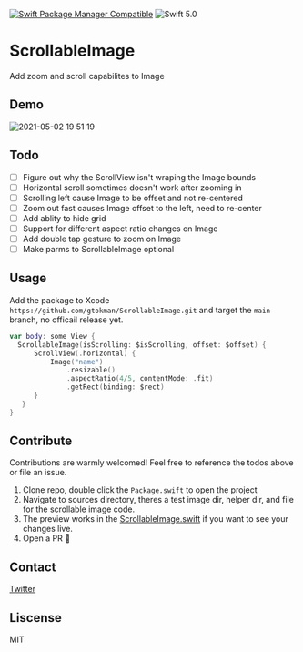 [![Swift Package Manager Compatible](https://img.shields.io/badge/spm-compatible-brightgreen.svg)](https://swift.org/package-manager)
![Swift 5.0](https://img.shields.io/badge/Swift-5.0-orange.svg)

# ScrollableImage

Add zoom and scroll capabilites to Image

## Demo

![2021-05-02 19 51 19](https://user-images.githubusercontent.com/12258850/116831870-fd12dc00-ab7f-11eb-9045-66d1b4ffa8e5.gif)

## Todo

- [ ] Figure out why the ScrollView isn't wraping the Image bounds
- [ ] Horizontal scroll sometimes doesn't work after zooming in
- [ ] Scrolling left cause Image to be offset and not re-centered
- [ ] Zoom out fast causes Image offset to the left, need to re-center
- [ ] Add ablity to hide grid
- [ ] Support for different aspect ratio changes on Image
- [ ] Add double tap gesture to zoom on Image
- [ ] Make parms to ScrollableImage optional

## Usage 

Add the package to Xcode `https://github.com/gtokman/ScrollableImage.git` and target the `main` branch, no officail release yet.


```swift
var body: some View {
  ScrollableImage(isScrolling: $isScrolling, offset: $offset) {
      ScrollView(.horizontal) {
          Image("name")
              .resizable()
              .aspectRatio(4/5, contentMode: .fit)
              .getRect(binding: $rect)
      }
   }
}
```

## Contribute 

Contributions are warmly welcomed! Feel free to reference the todos above or file an issue.

1. Clone repo, double click the `Package.swift` to open the project
2. Navigate to sources directory, theres a test image dir, helper dir, and file for the scrollable image code.
3. The preview works in the [ScrollableImage.swift](Sources/ScrollableImage/ScrollableImage.swift) if you want to see your changes live.
5. Open a PR 🚀

## Contact

[Twitter](https://twitter.com/f6ary)

## Liscense

MIT


